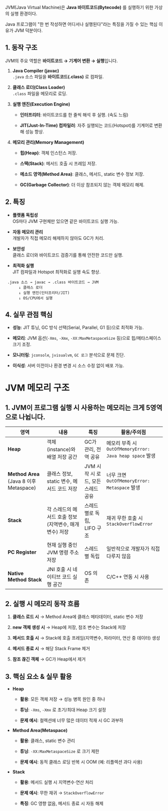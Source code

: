
JVM(Java Virtual Machine)은 **Java 바이트코드(Bytecode)** 를 실행하기 위한 가상의 실행 환경이다.

Java 프로그램이 "한 번 작성하면 어디서나 실행된다"라는 특징을
가질 수 있는 핵심 이유가 JVM 덕분이다.

## 1. 동작 구조

JVM의 주요 역할은 **바이트코드 → 기계어 변환 → 실행**입니다.

1. **Java Compiler (javac)**  
    `.java` 소스 파일을 **바이트코드(.class)** 로 컴파일.
    
2. **클래스 로더(Class Loader)**  
    `.class` 파일을 메모리로 로딩.
    
3. **실행 엔진(Execution Engine)**
    
    - **인터프리터**: 바이트코드를 한 줄씩 해석 후 실행. (속도 느림)
        
    - **JIT(Just-In-Time) 컴파일러**: 자주 실행되는 코드(Hotspot)를 기계어로 변환해 성능 향상.
        
4. **메모리 관리(Memory Management)**
    
    - **힙(Heap)**: 객체 인스턴스 저장.
        
    - **스택(Stack)**: 메서드 호출 시 프레임 저장.
        
    - **메소드 영역(Method Area)**: 클래스, 메서드, static 변수 정보 저장.
        
    - **GC(Garbage Collector)**: 더 이상 참조되지 않는 객체 메모리 해제.

## 2. 특징

- **플랫폼 독립성**  
    OS마다 JVM 구현체만 있으면 같은 바이트코드 실행 가능.
    
- **자동 메모리 관리**  
    개발자가 직접 메모리 해제하지 않아도 GC가 처리.
    
- **보안성**  
    클래스 로더와 바이트코드 검증기를 통해 안전한 코드만 실행.
    
- **최적화 실행**  
    JIT 컴파일과 Hotspot 최적화로 실행 속도 향상.



```
 .java 소스 → javac → .class 바이트코드 → JVM
      ↓ 클래스 로더
      ↓ 실행 엔진(인터프리터/JIT)
      ↓ OS/CPU에서 실행
```

## 4. 실무 관점 핵심

- **성능**: JIT 튜닝, GC 방식 선택(Serial, Parallel, G1 등)으로 최적화 가능.
    
- **메모리**: JVM 옵션(`-Xms`, `-Xmx`, `-XX:MaxMetaspaceSize` 등)으로 힙/메타스페이스 크기 조정.
    
- **모니터링**: `jconsole`, `jvisualvm`, `GC 로그` 분석으로 문제 진단.
    
- **이식성**: 서버 이전이나 환경 변경 시 소스 수정 없이 배포 가능.


# **JVM 메모리 구조**

## 1. **JVM이 프로그램 실행 시 사용하는 메모리**는 크게 **5영역**으로 나뉩니다.

|영역|내용|특징|활용/주의점|
|---|---|---|---|
|**Heap**|객체(instance)와 배열 저장 공간|GC가 관리, 전역 공유|메모리 부족 시 `OutOfMemoryError: Java heap space` 발생|
|**Method Area** (Java 8 이후 Metaspace)|클래스 정보, static 변수, 메서드 코드 저장|JVM 시작 시 로드, 모든 스레드 공유|너무 크면 `OutOfMemoryError: Metaspace` 발생|
|**Stack**|각 스레드의 메서드 호출 정보(지역변수, 매개변수) 저장|스레드별로 독립, LIFO 구조|재귀 무한 호출 시 `StackOverflowError`|
|**PC Register**|현재 실행 중인 JVM 명령 주소 저장|스레드별 독립|일반적으로 개발자가 직접 다루지 않음|
|**Native Method Stack**|JNI 호출 시 네이티브 코드 실행 공간|OS 의존|C/C++ 연동 시 사용|


## **2. 실행 시 메모리 동작 흐름**

1. **클래스 로드 시** → Method Area에 클래스 메타데이터, static 변수 저장
    
2. **new 객체 생성 시** → Heap에 저장, 참조 변수는 Stack에 저장
    
3. **메서드 호출 시** → Stack에 호출 프레임(지역변수, 파라미터, 연산 중 데이터) 생성
    
4. **메서드 종료 시** → 해당 Stack Frame 제거
    
5. **참조 끊긴 객체** → GC가 Heap에서 제거


## **3. 핵심 요소 & 실무 활용**

- **Heap**
    
    - **활용**: 모든 객체 저장 → 성능 병목 원인 중 하나
        
    - **튜닝**: `-Xms`, `-Xmx` 로 초기/최대 Heap 크기 설정
        
    - **문제 예시**: 컬렉션에 너무 많은 데이터 적재 시 GC 과부하
        
- **Method Area(Metaspace)**
    
    - **활용**: 클래스, static 변수 관리
        
    - **튜닝**: `-XX:MaxMetaspaceSize` 로 크기 제한
        
    - **문제 예시**: 동적 클래스 로딩 반복 시 OOM (예: 리플렉션 과다 사용)
        
- **Stack**
    
    - **활용**: 메서드 실행 시 지역변수·연산 처리
        
    - **문제 예시**: 무한 재귀 → `StackOverflowError`
        
    - **특징**: GC 영향 없음, 메서드 종료 시 자동 해제